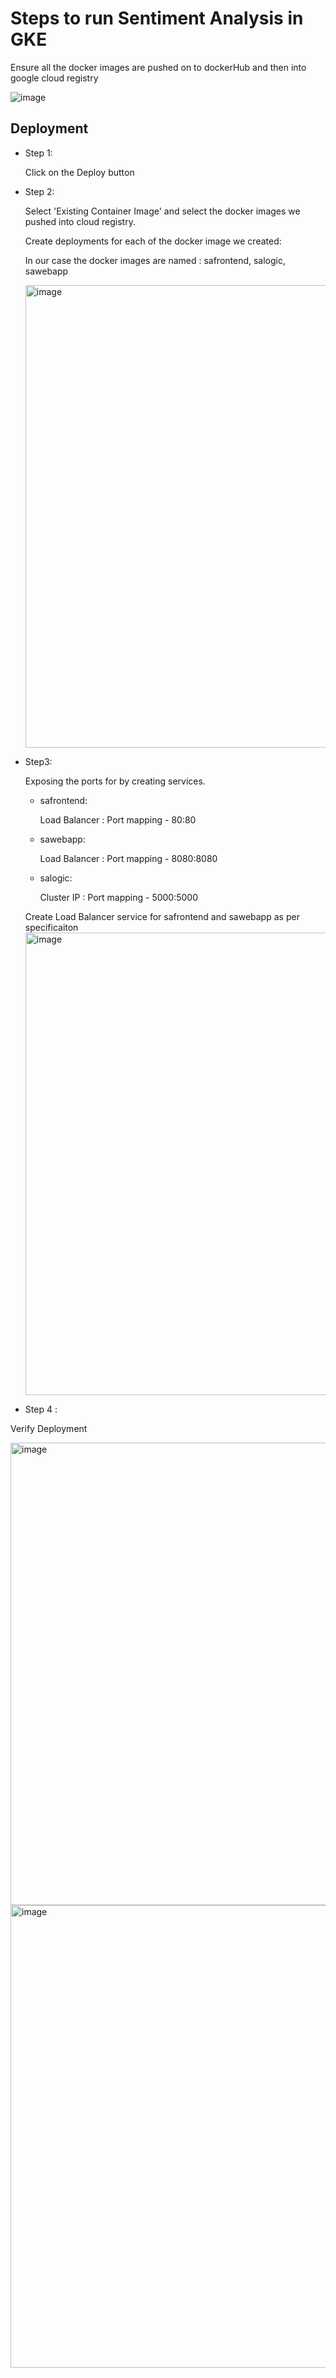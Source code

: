 # Steps to run Sentiment Analysis in GKE

Ensure all the docker images are pushed on to dockerHub and then into google cloud registry

![image](https://user-images.githubusercontent.com/22275506/137407177-946e8c2e-ca70-4683-ac41-fed0d6685ae0.png)


## Deployment

* Step 1: 

  Click on the Deploy button

* Step 2:

  Select 'Existing Container Image' and select the docker images we pushed into cloud registry.

  Create deployments for each of the docker image we created:

  In our case the docker images are named : safrontend, salogic, sawebapp
  
  <img width="740" alt="image" src="https://user-images.githubusercontent.com/22275506/137408860-0c92bcb4-b9a1-4d97-bd18-f37a516f7907.png">


* Step3:

  Exposing the ports for by creating services.
  
  * safrontend:

    Load Balancer : Port mapping - 80:80

  * sawebapp:

    Load Balancer : Port mapping - 8080:8080

  * salogic:

    Cluster IP : Port mapping - 5000:5000

  
  Create Load Balancer service for safrontend and sawebapp as per specificaiton
  <img width="740" alt="image" src="https://user-images.githubusercontent.com/22275506/137408011-4823b15c-5907-4352-955d-d026d7b7891d.png">


* Step 4 :

Verify Deployment

<img width="740" alt="image" src="https://user-images.githubusercontent.com/22275506/137408612-9118fd07-9556-4935-a3dc-25cbff1b1787.png">

<img width="740" alt="image" src="https://user-images.githubusercontent.com/22275506/137408639-24e55d33-3d56-4f2a-9aee-40a88f8fd490.png">

